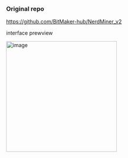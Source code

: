 ### Original repo
https://github.com/BitMaker-hub/NerdMiner_v2

interface prewview


<img width="300" height="300" alt="image" src="https://github.com/user-attachments/assets/b18c2405-441d-4fc9-a17b-bdfd2442b761" />
